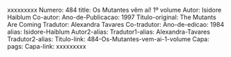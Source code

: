 xxxxxxxxx
Numero: 484
title: Os Mutantes vêm aí! 1º volume
Autor: Isidore Haiblum
Co-autor: 
Ano-de-Publicacao: 1997
Titulo-original: The Mutants Are Coming
Tradutor: Alexandra Tavares
Co-tradutor: 
Ano-de-edicao: 1984
alias: Isidore-Haiblum
Autor2-alias: 
Tradutor1-alias: Alexandra-Tavares
Tradutor2-alias: 
Titulo-link: 484-Os-Mutantes-vem-ai-1-volume
Capa: 
pags: 
Capa-link: 
xxxxxxxxx